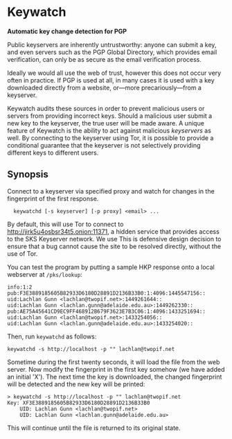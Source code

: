 Keywatch
========
**Automatic key  change detection for PGP**

Public keyservers are inherently untrustworthy: anyone can submit a key,
and even servers such as the PGP Global Directory, which provides email
verification, can only be as secure as the email verification process.

Ideally we would all use the web of trust, however this does not occur
very often in practice.  If PGP is used at all, in many cases it is used
with a key downloaded directly from a website, or&mdash;more
precariously&mdash;from a keyserver.

Keywatch audits these sources in order to prevent malicious users or
servers from providing incorrect keys.  Should a malicious user
submit a new key to the keyserver, the true user will be made
aware.  A unique feature of Keywatch is the ability to act against
malicious _keyservers_ as well.  By connecting to the keyserver
using Tor, it is possible to provide a conditional guarantee that the
keyserver is not selectively providing different keys to different
users.

Synopsis
--------

Connect to a keyserver via specified proxy and watch for changes in the
fingerprint of the first response.
```
  keywatchd [-s keyserver] [-p proxy] <email> ...
```
By default, this will use Tor to connect to http://jirk5u4osbsr34t5.onion:11371,
a hidden service that provides access to the SKS Keyserver network.  We use
This is defensive design decision to ensure that a bug cannot cause the
site to be resolved directly, without the use of Tor.

You can test the program by putting a sample HKP response onto a local
webserver at `/pks/lookup`:
```
info:1:2
pub:F3E3889185605B82933D6180D28891D2136B33B0:1:4096:1445547156::
uid:Lachlan Gunn <lachlan@twopif.net>:1449261644::
uid:Lachlan Gunn <lachlan.gunn@adelaide.edu.au>:1449262330::
pub:AE75A45641CD9EC9FF468912B679F3623E7B3C06:1:4096:1433251694::
uid:Lachlan Gunn <lachlan@twopif.net>:1433254056::
uid:Lachlan Gunn <lachlan.gunn@adelaide.edu.au>:1433254020::
```
Then, run `keywatchd` as follows:
```
keywatchd -s http://localhost -p "" lachlan@twopif.net
```
Sometime during the first twenty seconds, it will load the file from
the web server.  Now modify the fingerprint in the first key somehow
(we have added an initial 'X').  The next time the key is downloaded,
the changed fingerprint will be detected and the new key will be printed:
```
> keywatchd -s http://localhost -p "" lachlan@twopif.net
Key: XF3E3889185605B82933D6180D28891D2136B33B0
    UID: Lachlan Gunn <lachlan@twopif.net>
    UID: Lachlan Gunn <lachlan.gunn@adelaide.edu.au>
```
This will continue until the file is returned to its original state.